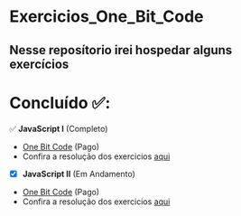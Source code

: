 # Exercicios_One_Bit_Code

## Nesse reposítorio irei hospedar alguns exercícios

# Concluído ✅:

✅ **JavaScript I** (Completo)
- [One Bit Code](https://tech.onebitcode.com/?utm_source=GoogleAds&utm_medium=Pmax&utm_campaign=Pmax&utm_source=&utm_medium=&utm_campaign=&utm_content=&utm_term=&gad_source=1&gbraid=0AAAAAC8sR436rfnetAFwAphFIrSh-offe&gclid=Cj0KCQjw8cHABhC-ARIsAJnY12ykMI5z31OE66TBKMPCJEgJQpw2Y7QpA7Da-HBJOZHlTaJa-6WSlewaAnQUEALw_wcB) (Pago)
- Confira a resolução dos exercicios [aqui](https://github.com/Victor-Hck/JavaScrip_OneBitCode/tree/main/JavaScript%20I/exercicios)

- [x] **JavaScript II** (Em Andamento)
- [One Bit Code](https://tech.onebitcode.com/?utm_source=GoogleAds&utm_medium=Pmax&utm_campaign=Pmax&utm_source=&utm_medium=&utm_campaign=&utm_content=&utm_term=&gad_source=1&gbraid=0AAAAAC8sR436rfnetAFwAphFIrSh-offe&gclid=Cj0KCQjw8cHABhC-ARIsAJnY12ykMI5z31OE66TBKMPCJEgJQpw2Y7QpA7Da-HBJOZHlTaJa-6WSlewaAnQUEALw_wcB) (Pago)
- Confira a resolução dos exercicios [aqui](https://github.com/Victor-Hck/JavaScrip_OneBitCode/tree/main/JavaScript%20II/exercicios)